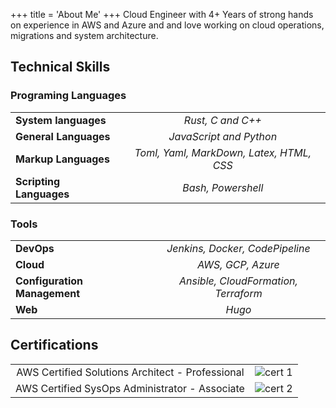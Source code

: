 +++
title = 'About Me'
+++
Cloud Engineer with 4+ Years of strong hands on experience in AWS and Azure and and love working on cloud operations, migrations and system architecture.
## Technical Skills
### Programing Languages
|||
|:---|:---:|
|**System languages**|*Rust, C and C++*|
|**General Languages**|*JavaScript and Python*|
|**Markup Languages**|*Toml, Yaml, MarkDown, Latex, HTML, CSS*|
|**Scripting Languages**|*Bash, Powershell*|

### Tools
|||
|:---|:---:|
|**DevOps**|*Jenkins, Docker, CodePipeline*|
|**Cloud**|*AWS, GCP, Azure*|
|**Configuration Management**|*Ansible, CloudFormation, Terraform*|
|**Web**|*Hugo*|

## Certifications
|||
|:---:|:---:|
|AWS Certified Solutions Architect - Professional|![cert 1](pages/aws-certified-solutions-architect-professional.png)|
|AWS Certified SysOps Administrator - Associate|![cert 2](pages/aws-certified-sysops-administrator-associate.png)|
